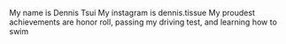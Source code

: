 My name is Dennis Tsui
My instagram is dennis.tissue
My proudest achievements are honor roll, passing my driving test, and learning how to swim

